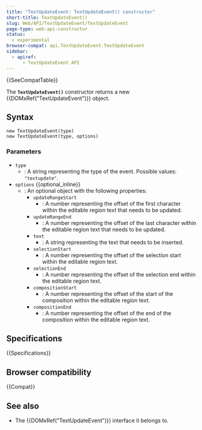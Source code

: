 ```yaml
---
title: "TextUpdateEvent: TextUpdateEvent() constructor"
short-title: TextUpdateEvent()
slug: Web/API/TextUpdateEvent/TextUpdateEvent
page-type: web-api-constructor
status:
  - experimental
browser-compat: api.TextUpdateEvent.TextUpdateEvent
sidebar:
  - apiref:
      - TextUpdateEvent API
---
```


{{SeeCompatTable}}

The **`TextUpdateEvent()`** constructor returns a new {{DOMxRef("TextUpdateEvent")}} object.

## Syntax

```js-nolint
new TextUpdateEvent(type)
new TextUpdateEvent(type, options)
```

### Parameters

- `type`
  - : A string representing the type of the event. Possible values: `"textupdate"`.
- `options` {{optional_inline}}
  - : An optional object with the following properties:
    - `updateRangeStart`
      - : A number representing the offset of the first character within the editable region text that needs to be updated.
    - `updateRangeEnd`
      - : A number representing the offset of the last character within the editable region text that needs to be updated.
    - `text`
      - : A string representing the text that needs to be inserted.
    - `selectionStart`
      - : A number representing the offset of the selection start within the editable region text.
    - `selectionEnd`
      - : A number representing the offset of the selection end within the editable region text.
    - `compositionStart`
      - : A number representing the offset of the start of the composition within the editable region text.
    - `compositionEnd`
      - : A number representing the offset of the end of the composition within the editable region text.

## Specifications

{{Specifications}}

## Browser compatibility

{{Compat}}

## See also

- The {{DOMxRef("TextUpdateEvent")}} interface it belongs to.
